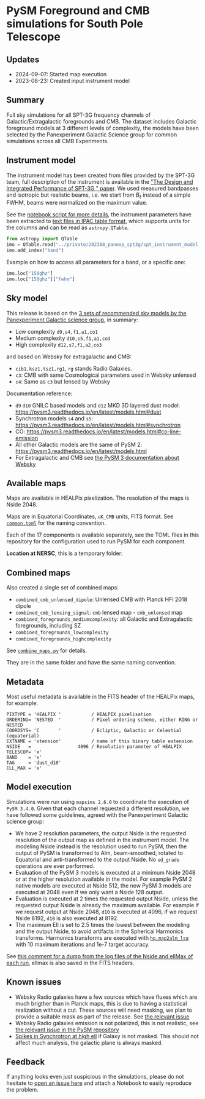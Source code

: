 PySM Foreground and CMB simulations for South Pole Telescope
============================================================

## Updates

* 2024-09-07: Started map execution
* 2023-08-23: Created input instrument model

## Summary

Full sky simulations for all SPT-3G frequency channels of Galactic/Extragalactic foregrounds and CMB. The dataset includes Galactic foreground models at 3 different levels of complexity, the models have been selected by the Panexperiment Galactic Science group for common simulations across all CMB Experiments.

## Instrument model

The instrument model has been created from files provided by the SPT-3G team, full description of the instrument is available in the ["The Design and Integrated Performance of SPT-3G
" paper](https://arxiv.org/abs/2106.11202).
We used measured bandpasses and isotropic but realistic beams, i.e. we start from $`B_\ell`$ instead of a simple FWHM, beams were normalized on the maximum value.


See the [notebook script for more details](utils/create_instrument_parameters.ipynb), the instrument parameters have been extracted to
[text files in IPAC table format](../private/202308_panexp_spt3g/spt_instrument_model.tbl), which supports units for the columns and can be read as `astropy.QTable`.

```python
from astropy import QTable
imo = QTable.read("../private/202308_panexp_spt3g/spt_instrument_model.tbl", format="ascii.ipac" )
imo.add_index("band")
```

Example on how to access all parameters for a band, or a specific one:

```python
imo.loc["150ghz"]
imo.loc["150ghz"]["fwhm"]
```

## Sky model

This release is based on the [3 sets of recommended sky models by the Panexperiment Galactic science group](https://galsci.github.io/blog/2022/common-fiducial-sky/), in summary:

* Low complexity `d9,s4,f1,a1,co1`
* Medium complexity `d10,s5,f1,a1,co3`
* High complexity `d12,s7,f1,a2,co3`

and based on Websky for extragalactic and CMB:

* `cib1,ksz1,tsz1,rg1`, `rg` stands Radio Galaxies.
* `c3`: CMB with same Cosmological parameters used in Websky unlensed
* `c4`: Same as `c3` but lensed by Websky

Documentation reference:

* `d9` `d10` GNILC based models and `d12` MKD 3D layered dust model: https://pysm3.readthedocs.io/en/latest/models.html#dust
* Synchrotron models `s4` and `s5`: https://pysm3.readthedocs.io/en/latest/models.html#synchrotron
* CO: https://pysm3.readthedocs.io/en/latest/models.html#co-line-emission
* All other Galactic models are the same of PySM 2: https://pysm3.readthedocs.io/en/latest/models.html
* For Extragalactic and CMB see [the PySM 3 documentation about Websky](https://pysm3.readthedocs.io/en/latest/websky.html#websky)

## Available maps

Maps are available in HEALPix pixelization. The resolution of the maps is Nside 2048.

Maps are in Equatorial Coordinates, `uK_CMB` units, FITS format.
See [`common.toml`](common.toml) for the naming convention.

Each of the 17 components is available separately, see the TOML files in this repository for the configuration used to run PySM for each component.

**Location at NERSC**, this is a temporary folder:


## Combined maps

Also created a single set of combined maps:

* `combined_cmb_unlensed_dipole`: Unlensed CMB with Planck HFI 2018 dipole
* `combined_cmb_lensing_signal`: `cmb` lensed map - `cmb_unlensed` map
* `combined_foregrounds_mediumcomplexity`: all Galactic and Extragalactic foregrounds, including SZ
* `combined_foregrounds_lowcomplexity`
* `combined_foregrounds_highcomplexity`

See [`combine_maps.py`](./combine_maps.py) for details.

They are in the same folder and have the same naming convention.

## Metadata

Most useful metadata is available in the FITS header of the HEALPix maps, for example:

```
PIXTYPE = 'HEALPIX '           / HEALPIX pixelisation                           
ORDERING= 'NESTED  '           / Pixel ordering scheme, either RING or NESTED   
COORDSYS= 'C       '           / Ecliptic, Galactic or Celestial (equatorial)   
EXTNAME = 'xtension'           / name of this binary table extension            
NSIDE   =                 4096 / Resolution parameter of HEALPIX                
TELESCOP= 'x'                                                            
BAND    = 'x'                                                          
TAG     = 'dust_d10'                                                            
ELL_MAX = 'x'               
```

## Model execution

Simulations were run using `mapsims 2.6.0` to coordinate the execution of `PySM 3.4.0`.
Given that each channel requested a different resolution, we have followed some guidelines, agreed with the Panexperiment Galactic science group:

* We have 2 resolution parameters, the output Nside is the requested resolution of the output map as defined in the instrument model. The modeling Nside instead is the resolution used to run PySM, then the output of PySM is transformed to Alm, beam-smoothed, rotated to Equatorial and anti-transformed to the output Nside. No `ud_grade` operations are ever performed.
* Evaluation of the PySM 3 models is executed at a minimum Nside 2048 or at the higher resolution available in the model. For example PySM 2 native models are executed at Nside 512, the new PySM 3 models are executed at 2048 even if we only want a Nside 128 output.
* Evaluation is executed at 2 times the requested output Nside, unless the requested output Nside is already the maximum available. For example if we request output at Nside 2048, `d10` is executed at 4096, if we request Nside 8192, `d10` is also executed at 8192.
* The maximum Ell is set to 2.5 times the lowest between the modeling and the output Nside, to avoid artifacts in the Spherical Harmonics transforms. Harmonics transforms are executed with [`hp.map2alm_lsq`](https://healpy.readthedocs.io/en/latest/generated/healpy.sphtfunc.map2alm_lsq.html) with 10 maximum iterations and 1e-7 target accuracy.

See [this comment for a dump from the log files of the Nside and ellMax of each run](TODO), ellmax is also saved in the FITS headers.

## Known issues

* Websky Radio galaxies have a few sources which have fluxes which are much brigther than in Planck maps, this is due to having a statistical realization without a cut. These sources will need masking, we plan to provide a suitable mask as part of the release. See [the relevant issue](https://github.com/CMB-S4/s4mapbasedsims/issues/23)
* Websky Radio galaxies emission is not polarized, this is not realistic, see [the relevant issue in the PySM repository](https://github.com/galsci/pysm/issues/162)
* [Spikes in Synchrotron at high ell](https://github.com/CMB-S4/s4mapbasedsims/issues/29) if Galaxy is not masked. This should not affect much analysis, the galactic plane is always masked.

## Feedback

If anything looks even just suspicious in the simulations, please do not hesitate to [open an issue here](https://github.com/CMB-S4/s4mapbasedsims/issues/new) and attach a Notebook to easily reproduce the problem.
